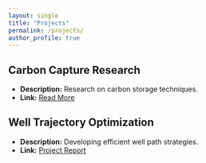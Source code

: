 ```yaml
---
layout: single
title: "Projects"
permalink: /projects/
author_profile: true
---
```


## Carbon Capture Research  
- **Description:** Research on carbon storage techniques.  
- **Link:** [Read More](https://example.com)  

## Well Trajectory Optimization  
- **Description:** Developing efficient well path strategies.  
- **Link:** [Project Report](https://example.com)  
